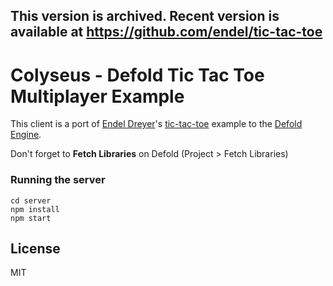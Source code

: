 ## This version is archived. Recent version is available at https://github.com/endel/tic-tac-toe

# Colyseus - Defold Tic Tac Toe Multiplayer Example

This client is a port of [Endel Dreyer](https://github.com/endel)'s [tic-tac-toe](https://github.com/endel/tic-tac-toe) example to the [Defold Engine](https://www.defold.com/).

Don't forget to **Fetch Libraries** on Defold (Project > Fetch Libraries)


### Running the server

```
cd server
npm install
npm start
```

## License

MIT
